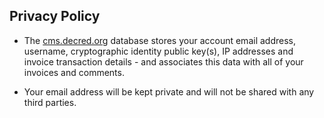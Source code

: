 ## Privacy Policy

- The [cms.decred.org](https://cms.decred.org) database stores your account email address, username, cryptographic identity public key(s), IP addresses and invoice transaction details - and associates this data with all of your invoices and comments.

- Your email address will be kept private and will not be shared with any third parties.
